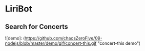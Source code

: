 # LiriBot



## Search for Concerts

![demo]: (https://github.com/chaosZeroFive/09-nodejs/blob/master/demo/gif/concert-this.gif "concert-this demo")
